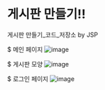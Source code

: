 # 게시판 만들기!!
게시판 만들기_코드_저장소 by JSP

$ 메인 페이지
![image](https://user-images.githubusercontent.com/62534722/141754470-51d32a89-38e0-4d07-b6a4-2b603a3f10b6.png)

$ 게시판 모양
![image](https://user-images.githubusercontent.com/62534722/141754695-e4f23310-36e3-469c-a3cf-57bfc8d8e913.png)

$ 로그인 페이지
![image](https://user-images.githubusercontent.com/62534722/141754826-34277655-3332-4e7d-a7ea-df148f0b9a54.png)

